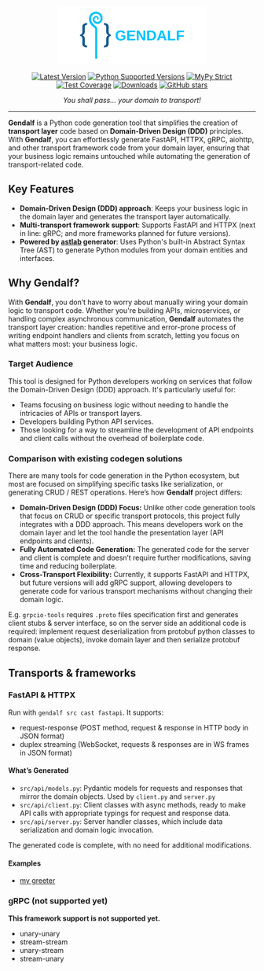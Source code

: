 <div align="center">
<img src="docs/gendalf-logo.svg" alt="Gendalf Logo" width="300">

[![Latest Version](https://img.shields.io/pypi/v/gendalf.svg)](https://pypi.python.org/pypi/gendalf) [![Python Supported Versions](https://img.shields.io/pypi/pyversions/gendalf.svg)](https://pypi.python.org/pypi/gendalf) [![MyPy Strict](https://img.shields.io/badge/mypy-strict-blue)](https://mypy.readthedocs.io/en/stable/getting_started.html#strict-mode-and-configuration) [![Test Coverage](https://codecov.io/gh/zerlok/gendalf/branch/main/graph/badge.svg)](https://codecov.io/gh/zerlok/gendalf) [![Downloads](https://img.shields.io/pypi/dm/gendalf.svg)](https://pypistats.org/packages/gendalf) [![GitHub stars](https://img.shields.io/github/stars/zerlok/gendalf)](https://github.com/zerlok/gendalf/stargazers)

*You shall pass... your domain to transport!*
</div>

---

**Gendalf** is a Python code generation tool that simplifies the creation of **transport layer** code based on
**Domain-Driven Design (DDD)** principles. With **Gendalf**, you can effortlessly generate FastAPI, HTTPX, gRPC,
aiohttp, and other transport framework code from your domain layer, ensuring that your business logic remains untouched
while automating the generation of transport-related code.

## Key Features

- **Domain-Driven Design (DDD) approach**: Keeps your business logic in the domain layer and generates the transport
  layer automatically.
- **Multi-transport framework support**: Supports FastAPI and HTTPX (next in line: gRPC; and more frameworks planned for
  future versions).
- **Powered by [astlab](https://github.com/zerlok/astlab) generator**: Uses Python's built-in Abstract Syntax Tree (AST)
  to generate Python modules from your domain entities and interfaces.

## Why Gendalf?

With **Gendalf**, you don’t have to worry about manually wiring your domain logic to transport code. Whether you're
building APIs, microservices, or handling complex asynchronous communication, **Gendalf** automates the transport layer
creation: handles repetitive and error-prone process of writing endpoint handlers and clients from scratch, letting you
focus on what matters most: your business logic.

### Target Audience

This tool is designed for Python developers working on services that follow the Domain-Driven Design (DDD) approach.
It's particularly useful for:

* Teams focusing on business logic without needing to handle the intricacies of APIs or transport layers.
* Developers building Python API services.
* Those looking for a way to streamline the development of API endpoints and client calls without the overhead of
  boilerplate code.

### Comparison with existing codegen solutions

There are many tools for code generation in the Python ecosystem, but most are focused on simplifying specific tasks
like serialization, or generating CRUD / REST operations. Here’s how **Gendalf** project differs:

* **Domain-Driven Design (DDD) Focus:** Unlike other code generation tools that focus on CRUD or specific transport
  protocols, this project fully integrates with a DDD approach. This means developers work on the domain layer and let
  the tool handle the presentation layer (API endpoints and clients).
* **Fully Automated Code Generation:** The generated code for the server and client is complete and doesn’t require
  further modifications, saving time and reducing boilerplate.
* **Cross-Transport Flexibility:** Currently, it supports FastAPI and HTTPX, but future versions will add gRPC support,
  allowing developers to generate code for various transport mechanisms without changing their domain logic.

E.g. `grpcio-tools` requires `.proto` files specification first and generates client stubs & server interface, so on the
server side an additional code is required: implement request deserialization from protobuf python classes to domain
(value objects), invoke domain layer and then serialize protobuf response.

## Transports & frameworks

### FastAPI & HTTPX

Run with `gendalf src cast fastapi`. It supports:

- request-response (POST method, request & response in HTTP body in JSON format)
- duplex streaming (WebSocket, requests & responses are in WS frames in JSON format)

#### What’s Generated

* `src/api/models.py`: Pydantic models for requests and responses that mirror the domain objects. Used by `client.py` and `server.py`
* `src/api/client.py`: Client classes with async methods, ready to make API calls with appropriate typings for request and
  response data.
* `src/api/server.py`: Server handler classes, which include data serialization and domain logic invocation.

The generated code is complete, with no need for additional modifications.

#### Examples

- [my greeter](examples/my_greeter)

### gRPC (not supported yet)

**This framework support is not supported yet.**

- unary-unary
- stream-stream
- unary-stream
- stream-unary
